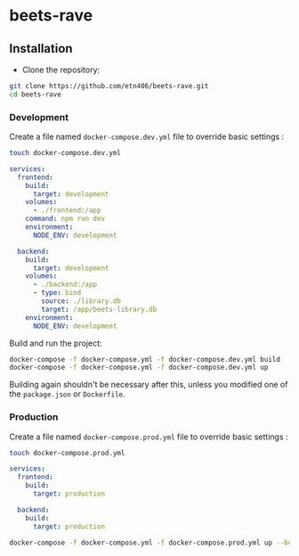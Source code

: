 # beets-rave

## Installation

* Clone the repository:

```sh
git clone https://github.com/etn406/beets-rave.git
cd beets-rave
```

### Development

Create a file named `docker-compose.dev.yml` file to override basic settings :

```sh
touch docker-compose.dev.yml
```

```yml
services:
  frontend:
    build:
      target: development
    volumes:
      - ./frontend:/app
    command: npm run dev
    environment:
      NODE_ENV: development

  backend:
    build:
      target: development
    volumes:
      - ./backend:/app
      - type: bind
        source: ./library.db
        target: /app/beets-library.db
    environment:
      NODE_ENV: development
```

Build and run the project:

```sh
docker-compose -f docker-compose.yml -f docker-compose.dev.yml build
docker-compose -f docker-compose.yml -f docker-compose.dev.yml up
```

Building again shouldn't be necessary after this,
unless you modified one of the `package.json` or `Dockerfile`.

### Production

Create a file named `docker-compose.prod.yml` file to override basic settings :

```sh
touch docker-compose.prod.yml
```

```yml
services:
  frontend:
    build:
      target: production

  backend:
    build:
      target: production
```
```sh
docker-compose -f docker-compose.yml -f docker-compose.prod.yml up --build -d
```